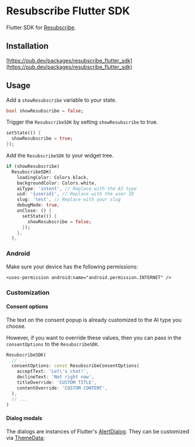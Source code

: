# Resubscribe Flutter SDK

Flutter SDK for [Resubscribe](https://resubscribe.ai).

## Installation

[https://pub.dev/packages/resubscribe_flutter_sdk](https://pub.dev/packages/resubscribe_flutter_sdk)

## Usage

Add a `showResubscribe` variable to your state.

```dart
bool showResubscribe = false;
```

Trigger the `ResubscribeSDK` by setting `showResubscribe` to true.
```dart
setState(() {
  showResubscribe = true;
});
```

Add the `ResubscribeSDK` to your widget tree.

```dart
if (showResubscribe)
  ResubscribeSDK(
    loadingColor: Colors.black,
    backgroundColor: Colors.white,
    aiType: 'intent', // Replace with the AI type
    uid: '{userid}', // Replace with the user ID
    slug: 'test', // Replace with your slug
    debugMode: true,
    onClose: () {
      setState(() {
        showResubscribe = false;
      });
    },
  ),
```

### Android

Make sure your device has the following permissions:

```
<uses-permission android:name="android.permission.INTERNET" />
```

### Customization

#### Consent options

The text on the consent popup is already customized to the AI type you choose.

However, if you want to override these values, then you can pass in the `consentOptions` to the `ResubscribeSDK`.

```dart
ResubscribeSDK(
  // ...
  consentOptions: const ResubscribeConsentOptions(
    acceptText: 'Let\'s chat!',
    declineText: 'Not right now',
    titleOverride: 'CUSTOM TITLE',
    contentOverride: 'CUSTOM CONTENT',
  ),
  // ...
)
```

#### Dialog modals

The dialogs are instances of Flutter's [AlertDialog](https://api.flutter.dev/flutter/material/AlertDialog-class.html). They can be customized via [ThemeData](https://api.flutter.dev/flutter/material/AlertDialog-class.html);

